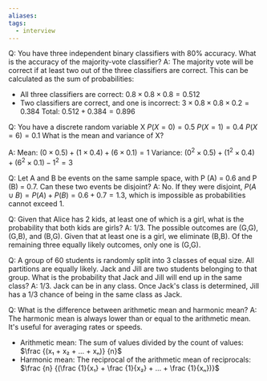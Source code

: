 ```yaml
---
aliases: 
tags:
  - interview
---
```

Q: You have three independent binary classifiers with 80% accuracy. What is the accuracy of the majority-vote classifier?
A: The majority vote will be correct if at least two out of the three classifiers are correct. This can be calculated as the sum of probabilities:
* All three classifiers are correct: $0.8×0.8×0.8=0.512$
* Two classifiers are correct, and one is incorrect: $3×0.8×0.8×0.2=0.384$
Total: $0.512+0.384=0.896$

Q: You have a discrete random variable X
$P(X = 0) = 0.5$
$P(X = 1) = 0.4$
$P(X = 6) = 0.1$
What is the mean and variance of X?

A:
Mean: $(0×0.5)+(1×0.4)+(6×0.1) = 1$
Variance: $(0^2×0.5)+(1^2×0.4)+(6^2×0.1) - 1 ^ 2 = 3$

Q: Let A and B be events on the same sample space, with P (A) = 0.6 and P (B) = 0.7. Can these two events be disjoint?
A: No. If they were disjoint, $P(A ∪ B) = P(A) + P(B) = 0.6 + 0.7 = 1.3$, which is impossible as probabilities cannot exceed 1.

Q: Given that Alice has 2 kids, at least one of which is a girl, what is the probability that both kids are girls?
A: 1/3. The possible outcomes are (G,G), (G,B), and (B,G). Given that at least one is a girl, we eliminate (B,B). Of the remaining three equally likely outcomes, only one is (G,G).

Q: A group of 60 students is randomly split into 3 classes of equal size. All partitions are equally likely. Jack and Jill are two students belonging to that group. What is the probability that Jack and Jill will end up in the same class?
A: 1/3. Jack can be in any class. Once Jack's class is determined, Jill has a 1/3 chance of being in the same class as Jack.

Q: What is the difference between arithmetic mean and harmonic mean? 
A: The harmonic mean is always lower than or equal to the arithmetic mean. It's useful for averaging rates or speeds.
- Arithmetic mean: The sum of values divided by the count of values: $\frac {(x₁ + x₂ + ... + xₙ)} {n}$
- Harmonic mean: The reciprocal of the arithmetic mean of reciprocals: $\frac {n} {(\frac {1}{x₁} + \frac {1}{x₂} + ... + \frac {1}{xₙ})}$
